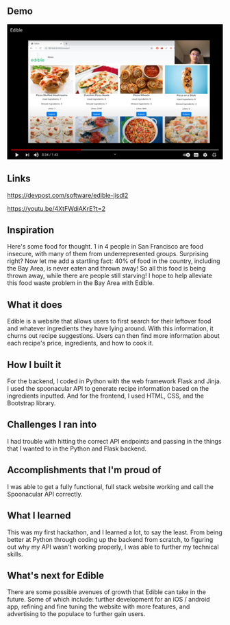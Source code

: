 ## Demo
[![IMAGE ALT TEXT HERE](demo.png)](https://youtu.be/4XtFWdiAKrE?t=2)

## Links
https://devpost.com/software/edible-jisdl2

https://youtu.be/4XtFWdiAKrE?t=2

## Inspiration
Here's some food for thought. 1 in 4 people in San Francisco are food insecure, with many of them from underrepresented groups. Surprising right? Now let me add a startling fact: 40% of food in the country, including the Bay Area, is never eaten and thrown away! So all this food is being thrown away, while there are people still starving! I hope to help alleviate this food waste problem in the Bay Area with Edible.

## What it does
Edible is a website that allows users to first search for their leftover food and whatever ingredients they have lying around. With this information, it churns out recipe suggestions. Users can then find more information about each recipe's price, ingredients, and how to cook it.

## How I built it
For the backend, I coded in Python with the web framework Flask and Jinja. I used the spoonacular API to generate recipe information based on the ingredients inputted. And for the frontend, I used HTML, CSS, and the Bootstrap library. 

## Challenges I ran into
I had trouble with hitting the correct API endpoints and passing in the things that I wanted to in the Python and Flask backend. 

## Accomplishments that I'm proud of
I was able to get a fully functional, full stack website working and call the Spoonacular API correctly. 

## What I learned
This was my first hackathon, and I learned a lot, to say the least. From being better at Python through coding up the backend from scratch, to figuring out why my API wasn't working properly, I was able to further my technical skills.

## What's next for Edible
There are some possible avenues of growth that Edible can take in the future. Some of which include: further development for an iOS / android app, refining and fine tuning the website with more features, and advertising to the populace to further gain users. 
